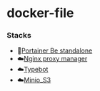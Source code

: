 # docker-file

### Stacks

- 🧊[Portainer Be standalone](/Portainer_Be_standalone/docker-compose.yaml)  
- ☁️[Nginx proxy manager](/Nginx_proxy_manager/docker-compose.yaml) 
- ☁️[Typebot](/Typebot_local/docker-compose.yaml)
- ☁️[Minio_S3](/Minio_S3/docker-compose.yaml)